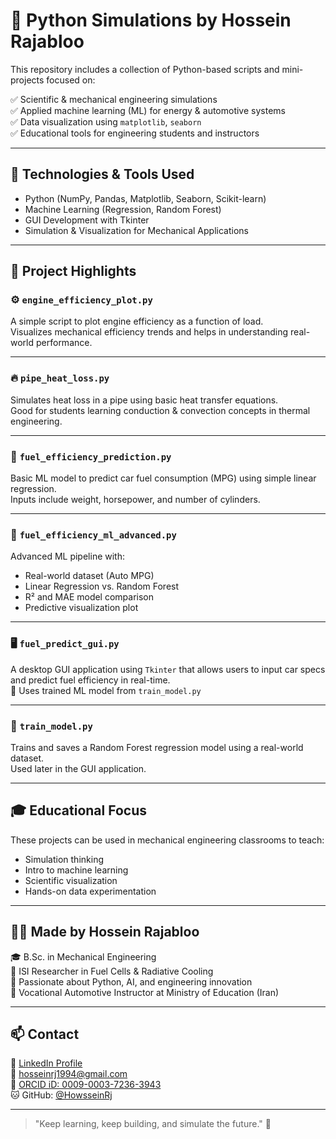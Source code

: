 # 🐍 Python Simulations by Hossein Rajabloo

This repository includes a collection of Python-based scripts and mini-projects focused on:

✅ Scientific & mechanical engineering simulations  
✅ Applied machine learning (ML) for energy & automotive systems  
✅ Data visualization using `matplotlib`, `seaborn`  
✅ Educational tools for engineering students and instructors

---

## 🔧 Technologies & Tools Used

- Python (NumPy, Pandas, Matplotlib, Seaborn, Scikit-learn)
- Machine Learning (Regression, Random Forest)
- GUI Development with Tkinter
- Simulation & Visualization for Mechanical Applications

---

## 📂 Project Highlights

### ⚙️ `engine_efficiency_plot.py`
A simple script to plot engine efficiency as a function of load.  
Visualizes mechanical efficiency trends and helps in understanding real-world performance.

---

### 🔥 `pipe_heat_loss.py`
Simulates heat loss in a pipe using basic heat transfer equations.  
Good for students learning conduction & convection concepts in thermal engineering.

---

### 🤖 `fuel_efficiency_prediction.py`
Basic ML model to predict car fuel consumption (MPG) using simple linear regression.  
Inputs include weight, horsepower, and number of cylinders.

---

### 🧠 `fuel_efficiency_ml_advanced.py`
Advanced ML pipeline with:
- Real-world dataset (Auto MPG)
- Linear Regression vs. Random Forest
- R² and MAE model comparison
- Predictive visualization plot

---

### 🖥️ `fuel_predict_gui.py`
A desktop GUI application using `Tkinter` that allows users to input car specs and predict fuel efficiency in real-time.  
💾 Uses trained ML model from `train_model.py`

---

### 🧪 `train_model.py`
Trains and saves a Random Forest regression model using a real-world dataset.  
Used later in the GUI application.

---

## 🎓 Educational Focus

These projects can be used in mechanical engineering classrooms to teach:

- Simulation thinking
- Intro to machine learning
- Scientific visualization
- Hands-on data experimentation

---

## 👨‍🔬 Made by Hossein Rajabloo

🎓 B.Sc. in Mechanical Engineering  
📄 ISI Researcher in Fuel Cells & Radiative Cooling  
🧠 Passionate about Python, AI, and engineering innovation  
💼 Vocational Automotive Instructor at Ministry of Education (Iran)

---

## 📫 Contact

🔗 [LinkedIn Profile](https://www.linkedin.com/in/hossein-rajabloo)  
📧 hosseinrj1994@gmail.com  
💼 [ORCID iD: 0009-0003-7236-3943](https://orcid.org/0009-0003-7236-3943)  
🐱 GitHub: [@HowsseinRj](https://github.com/HowsseinRj)

---

> "Keep learning, keep building, and simulate the future." 🚀
